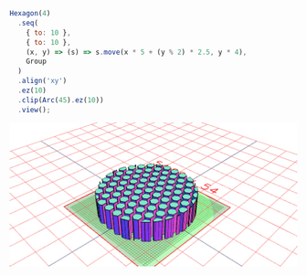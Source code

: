 ```JavaScript
Hexagon(4)
  .seq(
    { to: 10 },
    { to: 10 },
    (x, y) => (s) => s.move(x * 5 + (y % 2) * 2.5, y * 4),
    Group
  )
  .align('xy')
  .ez(10)
  .clip(Arc(45).ez(10))
  .view();
```

![Image](honeycomb.md.0.png)
